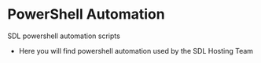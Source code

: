 # PowerShell Automation
SDL powershell automation scripts

- Here you will find powershell automation used by the SDL Hosting Team